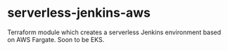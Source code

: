# serverless-jenkins-aws
Terraform module which creates a serverless Jenkins environment based on AWS Fargate. Soon to be EKS.
